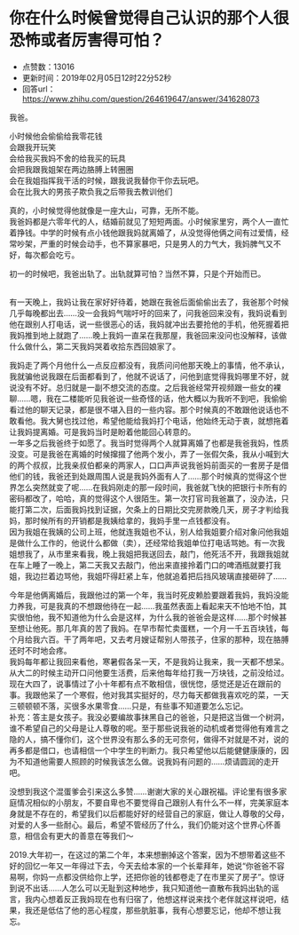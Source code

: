# 你在什么时候曾觉得自己认识的那个人很恐怖或者厉害得可怕？
- 点赞数：13016
- 更新时间：2019年02月05日12时22分52秒
- 回答url：https://www.zhihu.com/question/264619647/answer/341628073
<body>
 <p data-pid="JEM3RtTT">我爸。</p>
 <p data-pid="0ir5K-nh">小时候他会偷偷给我零花钱<br>
  会跟我开玩笑<br>
  会给我买我妈不舍的给我买的玩具<br>
  会把我跟我姐架在两边胳膊上转圈圈<br>
  会在我姐指挥我干活的时候，跟我说我替你干你去玩吧。<br>
  会在比我大的男孩子欺负我之后带我去教训他们</p>
 <p data-pid="mDM5FKtU">真的，小时候觉得他就像是一座大山，可靠，无所不能。<br>
  我爸妈都是六零年代的人，结婚前就见了短短两面。小时候家里穷，两个人一直忙着挣钱。中学的时候有点小钱他跟我妈就离婚了，从没觉得他俩之间有过爱情，经常吵架，严重的时候会动手，也不算家暴吧，只是男人的力气大，我妈脾气又不好，每次都会吃亏。</p>
 <p data-pid="wiNNZgcm">初一的时候吧，我爸出轨了。出轨就算可怕？当然不算，只是个开始而已。</p>
 <p data-pid="LRILR0AJ"><br>
  有一天晚上，我妈让我在家好好待着，她跟在我爸后面偷偷出去了，我爸那个时候几乎每晚都出去……没一会我妈气喘吁吁的回来了，问我爸回来没有，我妈说看到他在跟别人打电话，说一些很恶心的话，我妈就冲出去要抢他的手机，他死握着把我妈推到地上就跑了……晚上我妈一直呆在我那屋，我爸回来没问也没解释，该做什么做什么，第二天我妈哭着收拾东西回娘家了。</p>
 <p data-pid="5wk6mF_-">我妈走了两个月他什么一点反应都没有，我质问问他那天晚上的事情，他不承认，我就骗他说我跟在后面都看到了，他就不说话了，问他到底觉得我妈哪里不好，就说没有不好。总归就是一副不想交流的态度。之后我爸经常开视频跟一些女的裸聊……嗯，我在二楼能听见我爸说一些奇怪的话，他大概以为我听不到吧，我偷偷看过他的聊天记录，都是很不堪入目的一些内容。那个时候真的不敢跟他说话也不敢看他。我大舅也找过他，希望他能给我妈打个电话，他始终无动于衷，就想拖着让我妈提离婚。可是我妈当时是盼着他能回心转意的。<br>
   一年多之后我爸终于如愿了。我当时觉得两个人就算离婚了也都是我爸我妈，性质没变。可是我爸在离婚的时候撺掇了他两个发小，弄了一张假欠条，我从小喊到大的两个叔叔，比我亲叔伯都亲的两家人，口口声声说我爸妈前面买的一套房子是借他们的钱，我爸还到处跟周围人说是我妈外面有人了……那个时候真的觉得这个世界怎么突然就变了呢……在我妈刚走的那一段时间，我爸就飞快的把银行卡所有的密码都改了，哈哈，真的觉得这个人很陌生。第一次打官司我爸赢了，没办法，只能打第二次，后面我妈找到证据，欠条上的日期比交完房款晚几天，房子才判给我妈，那时候所有的开销都是我姨给拿的，我妈手里一点钱都没有。<br>
   因为我姐在我姨的公司上班，他就连我姐也不认，别人给我姐要介绍对象问他我姐是做什么工作的，他说什么都做（卖），还经常给我姐单位打电话骂她。有一次我姐想我了，从市里来看我，晚上我姐把我送回去，敲门，他死活不开，我跟我姐就在车上睡了一晚上，第二天我又去敲门，他出来直接拎着门口的啤酒瓶就要打我姐，我边拦着边骂他，我姐吓得赶紧上车，他就追着把后挡风玻璃直接砸碎了……</p>
 <p data-pid="gxUCMvRI">今年是他俩离婚后，我跟他过的第一个年，我当时死皮赖脸要跟着我妈，我妈没能力养我，可是我真的不想跟他待在一起……我虽然表面上看起来天不怕地不怕，其实很怕他，我不知道他为什么会是这样，为什么我的爸爸会是这样……那个时候甚至想让他死。那几年真的苦了我妈。在早市帮忙卖蛋糕，一个月一千五百块钱，每个月给我六百。干了两年吧，又去考月嫂证帮别人带孩子，住家的那种，现在胳膊还时不时地会疼。<br>
   我妈每年都让我回来看他，寒暑假各呆一天，不是我妈让我来，我一天都不想呆。从大二的时候主动开口问他要生活费，后来他每年给打我一万块钱，之前没给过。现在大四了，说事情过了小十年都有点不敢相信，很恍惚，感觉还是近在跟前的事。我跟他呆了一个寒假，他对我其实挺好的，尽力每天都做我喜欢吃的菜，一天三顿顿顿不落，买很多水果零食……只是，有些事不知道要怎么忘记。<br>
  补充：答主是女孩子。我没必要编故事抹黑自己的爸爸，只是把这当做一个树洞，谁不希望自己的父母是让人尊敬的呢。至于那些说我爸的动机或者觉得他有难言之隐的人，搞不懂你们，这个世界没有那么多的无可奈何，做得不对就是不对，说的再多都是借口，也请相信一个中学生的判断力。我只希望他以后能健健康康的，因为不知道他需要人照顾的时候我该怎么做。说我妈有问题的……烦请圆润的走开吧。</p>
 <p data-pid="o7OWQKw2">没想到我这个混蛋爹会引来这么多赞……谢谢大家的关心跟祝福。评论里有很多家庭情况相似的小朋友，不要自卑也不要觉得自己跟别人有什么不一样，完美家庭本身就是不存在的，希望我们以后都能好好的经营自己的家庭，做让人尊敬的父母，对爱的人多一些耐心。最后，希望不管经历了什么，我们仍能对这个世界心怀善意，相信会有更大的善意在等我们～</p>
 <p data-pid="KZCT-LBv">2019.大年初一，在这过的第二个年，本来想删掉这个答案，因为不想带着这些不好的回忆一年又一年得过下去，今天去给本家的一个长辈拜年，她说“你爸爸不容易啊，你妈一点都没供给你上学，还把你爸的钱都卷走了在市里买了房子”。惊讶到说不出话……人怎么可以无耻到这种地步，我只知道他一直散布我妈出轨的谣言，我内心想着反正我妈现在也有归宿了，他想这样说来找个老伴就这样说吧，结果，我还是低估了他的恶心程度，那些肮脏事，我有心想要忘记，他却不想让我忘。</p>
</body>